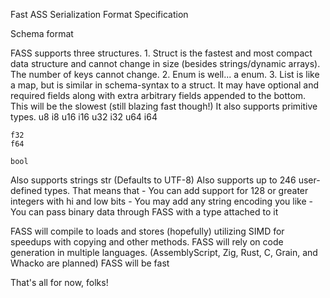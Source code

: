 Fast ASS Serialization Format Specification

Schema format

FASS supports three structures.
    1. Struct is the fastest and most compact data structure and cannot change in size (besides strings/dynamic arrays). The number of keys cannot change.
    2. Enum is well... a enum.
    3. List is like a map, but is similar in schema-syntax to a struct. It may have optional and required fields along with extra arbitrary fields appended to the bottom. This will be the slowest (still blazing fast though!)
It also supports primitive types.
    u8
    i8
    u16
    i16
    u32
    i32
    u64
    i64

    f32
    f64

    bool
Also supports strings
    str (Defaults to UTF-8)
Also supports up to 246 user-defined types. That means that
    - You can add support for 128 or greater integers with hi and low bits
    - You may add any string encoding you like
    - You can pass binary data through FASS with a type attached to it

FASS will compile to loads and stores (hopefully) utilizing SIMD for speedups with copying and other methods.
FASS will rely on code generation in multiple languages. (AssemblyScript, Zig, Rust, C, Grain, and Whacko are planned)
FASS will be fast

That's all for now, folks!